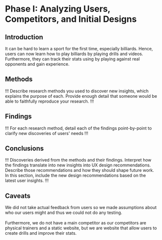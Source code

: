 # Phase I: Analyzing Users, Competitors, and Initial Designs

## Introduction

It can be hard to learn a sport for the first time, especially billiards. Hence, users can now learn how to play billiards by playing drills and videos. Furthermore, they can track their stats using by playing against real opponents and gain experience. 

## Methods

!!! Describe research methods you used to discover new insights, which explains the purpose of each. Provide enough detail that someone would be able to faithfully reproduce your research. !!!

## Findings

!!! For each research method, detail each of the findings point-by-point to clarify new discoveries of users' needs !!!

## Conclusions

!!! Discoveries derived from the methods and their findings. Interpret how the findings translate into new insights into UX design recommendations. Describe those recommendations and how they should shape future work. In this section, include the new design recommendations based on the latest user insights. !!!

## Caveats
We did not take actual feedback from users so we made assumptions about who our users might and thus we could not do any testing. 
<br/><br/>
Furthermore, we do not have a main competitor as our competitors are physical trainers and a static website, but we are website that allow users to create drills and improve their stats.   

